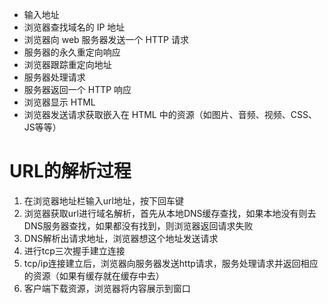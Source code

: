 * 输入地址
* 浏览器查找域名的 IP 地址　　
* 浏览器向 web 服务器发送一个 HTTP 请求
* 服务器的永久重定向响应
* 浏览器跟踪重定向地址
* 服务器处理请求
* 服务器返回一个 HTTP 响应　
* 浏览器显示 HTML
* 浏览器发送请求获取嵌入在 HTML 中的资源（如图片、音频、视频、CSS、JS等等）

# URL的解析过程

1. 在浏览器地址栏输入url地址，按下回车键
2. 浏览器获取url进行域名解析，首先从本地DNS缓存查找，如果本地没有则去DNS服务器查找，如果都没有找到，则浏览器返回请求失败
3. DNS解析出请求地址，浏览器想这个地址发送请求
4. 进行tcp三次握手建立连接
5. tcp/ip连接建立后，浏览器向服务器发送http请求，服务处理请求并返回相应的资源（如果有缓存就在缓存中去）
6. 客户端下载资源，浏览器将内容展示到窗口